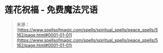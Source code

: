 <!--yml

类别：未分类

日期：2024年6月12日 18:39:10

-->

# 莲花祝福 - 免费魔法咒语

> 来源：[https://www.spellsofmagic.com/spells/spiritual_spells/peace_spells/5162/page.html#0001-01-01](https://www.spellsofmagic.com/spells/spiritual_spells/peace_spells/5162/page.html#0001-01-01)
